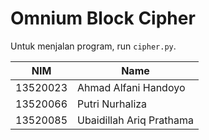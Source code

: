 # Omnium Block Cipher

Untuk menjalan program, run ```cipher.py```.

|NIM               |Name            |
|------------------|----------------|
|13520023          | Ahmad Alfani Handoyo|
|13520066          | Putri Nurhaliza    |
|13520085           | Ubaidillah Ariq Prathama  |
